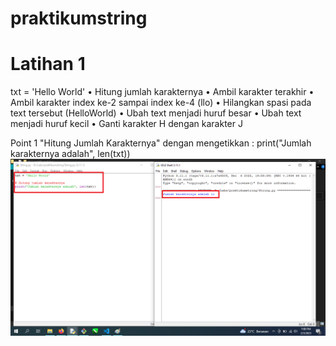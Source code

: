 # praktikumstring

# Latihan 1
txt = 'Hello World' 
• Hitung jumlah karakternya
• Ambil karakter terakhir
• Ambil karakter index ke-2 sampai index ke-4 (llo)
• Hilangkan spasi pada text tersebut (HelloWorld)
• Ubah text menjadi huruf besar
• Ubah text menjadi huruf kecil
• Ganti karakter H dengan karakter J

Point 1 "Hitung Jumlah Karakternya" dengan mengetikkan :
print("Jumlah karakternya adalah", len(txt))
![gambar1](screenshoot/ss1.png)